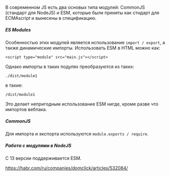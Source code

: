 В современном JS есть два основых типа модулей: CommonJS (стандарт для NodeJS) и ESM, которые были приняты как стндарт для ECMAscript и вынесены в спецификацию.

##### ES Modules

Особенностью этих модулей является использование `import / export`, а также динамические импорты.
Использовать ESM в HTML можно как:
```
<script type="module" src="main.js"></script>
```
Однако импорты в таких подулях преобразуются из таких:
```
./dist/module1
```
в такие:
```
/dist/module1
```
Это делает непригодным использование ESM нигде, кроме разве что импортов вебпака.

##### CommonJS

Для импорта и экспорта используются `module.exports / require`.


##### Работа с модулями в NodeJS

С 13 версии поддерживается ESM.


https://habr.com/ru/companies/domclick/articles/532084/

